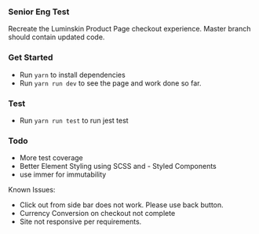 ### Senior Eng Test
Recreate the Luminskin Product Page checkout experience. 
Master branch should contain updated code.

### Get Started
- Run `yarn` to install dependencies
- Run `yarn run dev` to see the page and work done so far.

### Test
- Run `yarn run test` to run jest test
### Todo
- More test coverage
- Better Element Styling using SCSS and - Styled Components
- use immer for immutability

Known Issues:
- Click out from side bar does not work. Please use back button. 
- Currency Conversion on checkout not complete
- Site not responsive per requirements.